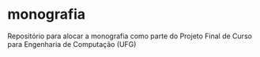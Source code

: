monografia
==========

Repositório para alocar a monografia como parte do Projeto Final de Curso para Engenharia de Computação (UFG)
